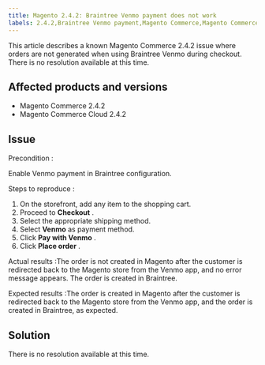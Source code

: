 ```yaml
---
title: Magento 2.4.2: Braintree Venmo payment does not work
labels: 2.4.2,Braintree Venmo payment,Magento Commerce,Magento Commerce Cloud,known issue,orders
---
```


This article describes a known Magento Commerce 2.4.2 issue where orders are not generated when using Braintree Venmo during checkout. There is no resolution available at this time.

## Affected products and versions

* Magento Commerce 2.4.2
* Magento Commerce Cloud 2.4.2

## Issue

 <span class="wysiwyg-underline">Precondition</span> :

Enable Venmo payment in Braintree configuration.

 <span class="wysiwyg-underline">Steps to reproduce</span> :

1. On the storefront, add any item to the shopping cart.
1. Proceed to **Checkout** .
1. Select the appropriate shipping method.
1. Select **Venmo** as payment method.
1. Click **Pay with Venmo** .
1. Click **Place order** .

 <span class="wysiwyg-underline">Actual results</span> :The order is not created in Magento after the customer is redirected back to the Magento store from the Venmo app, and no error message appears. The order is created in Braintree.

 <span class="wysiwyg-underline">Expected results</span> :The order is created in Magento after the customer is redirected back to the Magento store from the Venmo app, and the order is created in Braintree, as expected.

## Solution

There is no resolution available at this time.